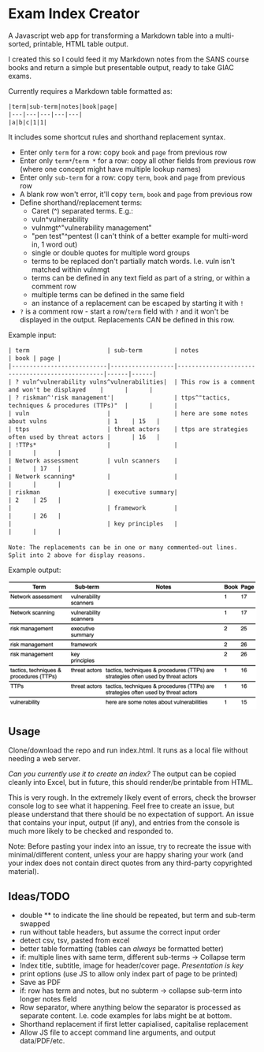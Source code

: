 # Exam Index Creator

A Javascript web app for transforming a Markdown table into a multi-sorted, printable, HTML table output.

I created this so I could feed it my Markdown notes from the SANS course books and return a simple but presentable output, ready to take GIAC exams.

Currently requires a Markdown table formatted as:

```
|term|sub-term|notes|book|page|
|---|---|---|---|---|
|a|b|c|1|1|
```

It includes some shortcut rules and shorthand replacement syntax.

- Enter only `term` for a row: copy `book` and `page` from previous row
- Enter only `term*`/`term *` for a row: copy all other fields from previous row (where one concept might have multiple lookup names)
- Enter only `sub-term` for a row: copy `term`, `book` and `page` from previous row
- A blank row won't error, it'll copy `term`, `book` and `page` from previous row
- Define shorthand/replacement terms:
  - Caret (^) separated terms. E.g.:
  - vuln^vulnerability
  - vulnmgt^"vulnerability management"
  - "pen test"^pentest (I can't think of a better example for multi-word in, 1 word out)
  - single or double quotes for multiple word groups
  - terms to be replaced don't partially match words. I.e. vuln isn't matched within vulnmgt
  - terms can be defined in any text field as part of a string, or within a comment row
  - multiple terms can be defined in the same field
  - an instance of a replacement can be escaped by starting it with `!`
- `?` is a comment row - start a row/`term` field with `?` and it won't be displayed in the output. Replacements CAN be defined in this row.

Example input:

```
| term                      | sub-term         | notes                                           | book | page |
|---------------------------|------------------|-------------------------------------------------|------|------|
| ? vuln^vulnerability vulns^vulnerabilities|  | This row is a comment and won't be displayed    |      |      |
| ? riskman^'risk management'|                 | ttps^"tactics, techniques & procedures (TTPs)"  |      |      |
| vuln                      |                  | here are some notes about vulns                 | 1    | 15   |
| ttps                      | threat actors    | ttps are strategies often used by threat actors |      | 16   |
| !TTPs*                    |                  |                                                 |      |      |
| Network assessment        | vuln scanners    |                                                 |      | 17   |
| Network scanning*         |                  |                                                 |      |      |
| riskman                   | executive summary|                                                 | 2    | 25   |
|                           | framework        |                                                 |      | 26   |
|                           | key principles   |                                                 |      |      |

Note: The replacements can be in one or many commented-out lines. Split into 2 above for display reasons.
```

Example output:

![screenshot showing the formatted output of the markdown table above](example-output.png)

## Usage

Clone/download the repo and run index.html. It runs as a local file without needing a web server.

_Can you currently use it to create an index?_ The output can be copied cleanly into Excel, but in future, this should render/be printable from HTML.

This is very rough. In the extremely likely event of errors, check the browser console log to see what it happening. Feel free to create an issue, but please understand that there should be no expectation of support. An issue that contains your input, output (if any), and entries from the console is much more likely to be checked and responded to.

Note: Before pasting your index into an issue, try to recreate the issue with minimal/different content, unless your are happy sharing your work (and your index does not contain direct quotes from any third-party copyrighted material).

## Ideas/TODO

- double \*\* to indicate the line should be repeated, but term and sub-term swapped
- run without table headers, but assume the correct input order
- detect csv, tsv, pasted from excel
- better table formatting (tables can _always_ be formatted better)
- if: multiple lines with same term, different sub-terms -> Collapse term
- Index title, subtitle, image for header/cover page. _Presentation is key_
- print options (use JS to allow only index part of page to be printed)
- Save as PDF
- if: row has term and notes, but no subterm -> collapse sub-term into longer notes field
- Row separator, where anything below the separator is processed as separate content. I.e. code examples for labs might be at bottom.
- Shorthand replacement if first letter capialised, capitalise replacement
- Allow JS file to accept command line arguments, and output data/PDF/etc.
